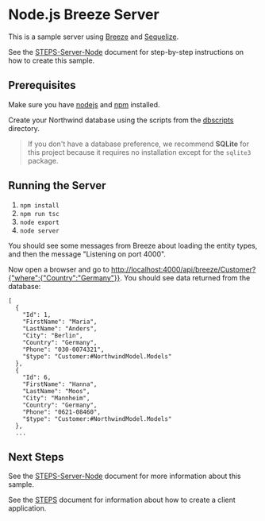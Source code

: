 # Node.js Breeze Server

This is a sample server using [Breeze](https://www.getbreezenow.com/) and [Sequelize](https://sequelize.org/master/).

See the [STEPS-Server-Node](../STEPS-Server-Node.md) document for step-by-step instructions on how to create this sample.

## Prerequisites

Make sure you have [nodejs](https://nodejs.org) and [npm](https://docs.npmjs.com/) installed.

Create your Northwind database using the scripts from the [dbscripts](../dbscripts) directory.

> If you don't have a database preference, we recommend **SQLite** for this project because it requires no installation except for the `sqlite3` package.

## Running the Server

1. `npm install`
2. `npm run tsc`
3. `node export`
4. `node server`

You should see some messages from Breeze about loading the entity types, and then the message "Listening on port 4000".

Now open a browser and go to [http://localhost:4000/api/breeze/Customer?{"where":{"Country":"Germany"}}](http://localhost:4000/api/breeze/Customer?{%22where%22:{%22Country%22:%22Germany%22}}).  You should see data returned from the database:
```
[
  {
    "Id": 1,
    "FirstName": "Maria",
    "LastName": "Anders",
    "City": "Berlin",
    "Country": "Germany",
    "Phone": "030-0074321",
    "$type": "Customer:#NorthwindModel.Models"
  },
  {
    "Id": 6,
    "FirstName": "Hanna",
    "LastName": "Moos",
    "City": "Mannheim",
    "Country": "Germany",
    "Phone": "0621-08460",
    "$type": "Customer:#NorthwindModel.Models"
  },
  ...
  ```

## Next Steps

See the [STEPS-Server-Node](../STEPS-Server-Node.md) document for more information about this sample.

See the [STEPS](../STEPS.md) document for information about how to create a client application.
